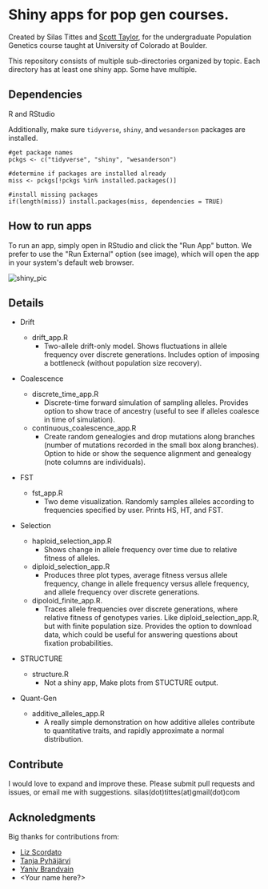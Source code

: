 Shiny apps for pop gen courses. 
======================================

Created by Silas Tittes and [Scott Taylor](https://www.colorado.edu/lab/taylor/), for the undergraduate Population Genetics course taught at University of Colorado at Boulder. 
 
This repository consists of multiple sub-directories organized by topic. Each directory has at least one shiny app. Some have multiple. 

Dependencies
-----------

R and RStudio

Additionally, make sure `tidyverse`, `shiny`, and `wesanderson` packages are installed.

```
#get package names
pckgs <- c("tidyverse", "shiny", "wesanderson")

#determine if packages are installed already
miss <- pckgs[!pckgs %in% installed.packages()]

#install missing packages
if(length(miss)) install.packages(miss, dependencies = TRUE)
```

How to run apps
---------------

To run an app, simply open in RStudio and click the "Run App" button. We prefer to use the "Run External" option (see image), which will open the app in your system's default web browser.

![shiny_pic](shiny_run_pic.png)


Details
-------

* Drift
  * drift_app.R
    * Two-allele drift-only model. Shows fluctuations in allele frequency over discrete generations. Includes option of imposing a bottleneck (without population size recovery).


* Coalescence
  * discrete_time_app.R
    * Discrete-time forward simulation of sampling alleles. Provides option to show trace of ancestry (useful to see if alleles coalesce in time of simulation).
  * continuous_coalescence_app.R
    * Create random genealogies and drop mutations along branches (number of mutations recorded in the small box along branches). Option to hide or show the sequence alignment and genealogy (note columns are individuals). 

* FST
  * fst_app.R
    * Two deme visualization. Randomly samples alleles according to frequencies specified by user. Prints HS, HT, and FST. 


* Selection
  * haploid_selection_app.R
    * Shows change in allele frequency over time due to relative fitness of alleles.
  * diploid_selection_app.R
    * Produces three plot types, average fitness versus allele frequency, change in allele frequency versus allele frequency, and allele frequency over discrete generations.
  * dipoloid_finite_app.R.
    * Traces allele frequencies over discrete generations, where relative fitness of genotypes varies. Like diploid_selection_app.R, but with finite population size. Provides the option to download data, which could be useful for answering questions about fixation probabilities. 


* STRUCTURE
  * structure.R
    * Not a shiny app, Make plots from STUCTURE output.

* Quant-Gen
  * additive_alleles_app.R
    * A really simple demonstration on how additive alleles contribute to quantitative traits, and rapidly approximate a normal distribution.


Contribute
---------

I would love to expand and improve these. Please submit pull requests and issues, or email me with suggestions. 
silas(dot)tittes(at)gmail(dot)com


Acknoledgments
--------------

Big thanks for contributions from:
- [Liz Scordato](http://www.scordatolab.com/)
- [Tanja Pyhäjärvi](http://www.oulu.fi/pyhajarvilab/research)
- [Yaniv Brandvain](https://cbs.umn.edu/contacts/yaniv-brandvain)
- \<Your name here?\>


